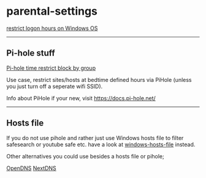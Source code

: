 <!-- Owner source https://github.com/lz-eng/parental-settings -->

# parental-settings

[restrict logon hours on Windows OS](/windows_logon_hours)


----

## Pi-hole stuff

[Pi-hole time restrict block by group](https://github.com/lz-eng/pi-hole/tree/main/time-restrict-block-by-group)


Use case, restrict sites/hosts at bedtime defined hours via PiHole (unless you just turn off a seperate wifi SSID).


Info about PiHole if your new, visit https://docs.pi-hole.net/



----

## Hosts file

If you do not use pihole and rather just use Windows hosts file to filter safesearch or youtube safe etc. have a look at [windows-hosts-file](https://github.com/lz-eng//windows-hosts-file) instead.


Other alternatives you could use besides a hosts file or pihole;

[OpenDNS](https://www.opendns.com/setupguide/#familyshield)
[NextDNS](https://nextdns.io)
